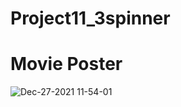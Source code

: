 # Project11_3spinner

# Movie Poster

![Dec-27-2021 11-54-01](https://user-images.githubusercontent.com/88240177/147430036-b56a5a31-2bbe-40c3-adc8-8f26bc332579.gif)
